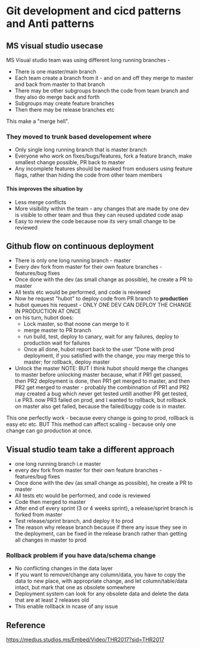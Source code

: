 # Git development and cicd patterns and Anti patterns

## MS visual studio usecase
MS Visual studio team was using different long running branches -

* There is one master/main branch
* Each team create a branch from it - and on and off they merge to master and back from master to that branch
* There may be other subgroups branch the code from team branch and they also do merge back and forth
* Subgroups may create feature branches
* Then there may be release branches etc

This make a "merge hell".

### They moved to trunk based developement where
* Only single long running branch that is master branch
* Everyone who work on fixes/bugs/features, fork a feature branch, make smallest change possible, PR back to master
* Any incomplete features should be masked from endusers using feature flags, rather than hiding the code from other
team members

#### This improves the situation by 

* Less merge conflicts
* More visibility within the team - any changes that are made by one dev is visible to other team and thus they can
reused updated
code asap
* Easy to review the code because now its very small change to be reviewed

## Github flow on continuous deployment

* There is only one long running branch - master
* Every dev fork from master for their own feature branches - features/bug fixes
* Once done with the dev (as small change as possible), he create a PR to master
* All tests etc would be performed, and code is reviewed
* Now he request "hubot" to deploy code from PR branch to **production**
* hubot queues his request - ONLY ONE DEV CAN DEPLOY THE CHANGE IN PRODUCTION AT ONCE
* on his turn, hubot does:
  * Lock master, so that noone can merge to it
  * merge master to PR branch
  * run build, test, deploy to canary, wait for any failures, deploy to production wait for failures
  * Once all done, hubot report back to the user "Done with prod deployment, if you satisfied with the change,
  you may merge this to master; for rollback, deploy master
* Unlock the master
NOTE: BUT I think hubot should merge the changes to master before unlocking master because, what if PR1 get passed,
then PR2 deployment is done, then PR1 get merged to master, and then PR2 get merged to master - probably the combinnation of
PR1 and PR2 may created a bug which never get tested untill another PR get tested, i.e PR3. now PR3 failed on prod, and
I wanted to rollback, but rollback on master also get failed, because the failed/buggy code is in master.

This one perfectly work - because every change is going to prod, rollback is easy etc etc.
BUT This method can affect scaling - because only one change can go production at once.

## Visual studio team take a different approach
* one long running branch i.e master
* every dev fork from master for their own feature branches - features/bug fixes
* Once done with the dev (as small change as possible), he create a PR to master
* All tests etc would be performed, and code is reviewed
* Code then merged to master
* After end of every sprint (3 or 4 weeks sprint), a release/sprint branch is forked from master
* Test release/sprint branch, and deploy it to prod
* The reason why release branch because if there any issue they see in the deployment, can be fixed in the release branch
rather than getting all changes in master to prod

### Rollback problem if you have data/schema change
* No conflicting changes in the data layer
* If you want to remove/change any column/data, you have to copy the data to new place, with appropriate change, and let
column/table/data intact, but mark that one as obsolete somewhere
* Deployment system can look for any obsolete data and delete the data that are at least 2 releases old
* This enable rollback in ncase of any issue
  
## Reference
https://medius.studios.ms/Embed/Video/THR2017?sid=THR2017
